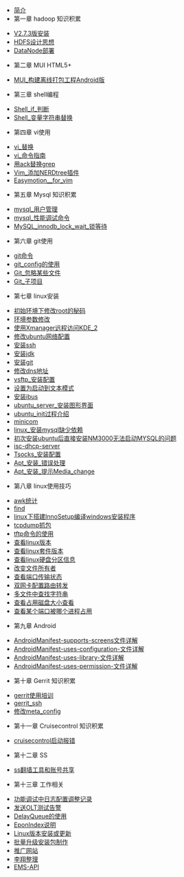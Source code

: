 
* [简介](README.md)
* 第一章 hadoop 知识积累
 - [V2.7.3版安装](hadoop/部署hadoop2.7.3.md)
 - [HDFS设计思想](hadoop/HDFS架构和设计思想.md)
 - [DataNode部署](hadoop/如何快速复制一个DataNode.md)
* 第二章 MUI HTML5+
 - [MUI_构建离线打包工程Android版](mui/MUI_构建离线打包工程Android版.md)
* 第三章 shell编程
 - [Shell_if_判断](linux/shell/Shell_if_判断.md)
 - [Shell_变量字符串替换](linux/shell/Shell_变量字符串替换.md)
* 第四章 vi使用
 - [vi_替换](linux/vi/vi_替换.md)
 - [vi_命令指南](linux/vi/vi_命令指南.md)
 - [用ack替换grep](linux/vi/用ack替换grep.md)
 - [Vim_添加NERDtree插件](linux/vi/Vim_添加NERDtree插件.md)
 - [Easymotion__for_vim](linux/vi/Easymotion__for_vim.md)
* 第五章 Mysql 知识积累
 - [mysql_用户管理](mysql/mysql_用户管理.md)
 - [mysql_性能调试命令](mysql/mysql_性能调试命令.md)
 - [MySQL_innodb_lock_wait_锁等待](mysql/MySQL_innodb_lock_wait_锁等待.md)
* 第六章 git使用
 - [git命令](linux/git/git命令.md)
 - [git_config的使用](linux/git/git_config的使用.md)
 - [Git_忽略某些文件](linux/git/Git_忽略某些文件.md)
 - [Git_子项目](linux/git/Git_子项目.md)
* 第七章 linux安装
 - [初始环境下修改root的秘码](linux/安装/初始环境下修改root的秘码.md)
 - [环境参数修改](linux/安装/环境参数修改.md)
 - [使用Xmanager远程访问KDE_2](linux/安装/如何设置Linux使用Xmanager远程访问KDE_2.md)
 - [修改ubuntu网络配置](linux/安装/修改ubuntu网络配置.md)
 - [安装ssh](linux/安装/安装ssh.md)
 - [安装jdk](linux/安装/安装jdk.md)
 - [安装git](linux/安装/安装git.md)
 - [修改dns地址](linux/安装/修改dns地址.md)
 - [vsftp_安装配置](linux/安装/vsftp_安装配置.md)
 - [设置为启动到文本模式](linux/安装/ubuntu_设置为启动到文本模式.md)
 - [安装ibus](linux/安装/ubuntu_安装ibus.md)
 - [ubuntu_server_安装图形界面](linux/安装/ubuntu_server_安装图形界面.md)
 - [ubuntu_init过程介绍](linux/安装/ubuntu_init过程介绍.md)
 - [minicom](linux/安装/minicom.md)
 - [linux_安装mysql缺少依赖](linux/安装/linux_安装mysql缺少依赖.md)
 - [初次安装ubuntu后直接安装NM3000无法启动MYSQL的问题](linux/安装/初次安装ubuntu后直接安装NM3000无法启动MYSQL的问题.md)
 - [isc-dhcp-server](linux/安装/isc-dhcp-server.md)
 - [Tsocks_安装配置](linux/安装/Tsocks_安装配置.md)
 - [Apt_安装_错误处理](linux/安装/Apt_安装_错误处理.md)
 - [Apt_安装_提示Media_change](linux/安装/Apt_安装_提示Media_change.md)
* 第八章 linux使用技巧
 - [awk统计](linux/技巧/awk统计.md)
 - [find](linux/技巧/find.md)
 - [linux下搭建InnoSetup编译windows安装程序](linux/技巧/linux下搭建InnoSetup编译windows安装程序.md)
 - [tcpdump抓包](linux/技巧/tcpdump抓包.md)
 - [tftp命令的使用](linux/技巧/tftp命令的使用.md)
 - [查看linux版本](linux/技巧/查看linux版本.md)
 - [查看linux套件版本](linux/技巧/查看linux套件版本.md)
 - [查看linux硬盘分区信息](linux/技巧/查看linux硬盘分区信息.md)
 - [改变文件所有者](linux/技巧/改变文件所有者.md)
 - [查看端口传输状态](linux/技巧/查看端口传输状态.md)
 - [双网卡配置路由转发](linux/技巧/双网卡配置路由转发.md)
 - [多文件中查找字符串](linux/技巧/多文件中查找字符串.md)
 - [查看占用磁盘大小查看](linux/技巧/查看占用磁盘大小查看.md)
 - [查看某个端口被哪个进程占用](linux/技巧/查看某个端口被哪个进程占用.md)
* 第九章 Android
 - [AndroidManifest-supports-screens文件详解](android/AndroidManifest-supports-screens文件详解.md)
 - [AndroidManifest-uses-configuration-文件详解](android/AndroidManifest-uses-configuration-文件详解.md)
 - [AndroidManifest-uses-library-文件详解](android/AndroidManifest-uses-library-文件详解.md)
 - [AndroidManifest-uses-permission-文件详解](android/AndroidManifest-uses-permission-文件详解.md)
* 第十章 Gerrit 知识积累
 - [gerrit使用培训](gerrit/gerrit使用培训.md)
 - [gerrit_ssh](gerrit/gerrit_ssh.md)
 - [修改meta_config](gerrit/修改meta_config.md)
* 第十一章 Cruisecontrol 知识积累
 - [cruisecontrol启动报错](cc/cruisecontrol启动报错.md)
* 第十二章 SS
 - [ss翻墙工具和账号共享](ss/ss翻墙工具和账号共享.md)
* 第十三章 工作相关
 - [功能调试中日志配置调整记录](work/功能调试中日志配置调整记录.md)
 - [发送OLT测试告警](work/发送OLT测试告警.md)
 - [DelayQueue的使用](work/DelayQueue的使用.md)
 - [EponIndex说明](work/EponIndex说明.md)
 - [Linux版本安装或更新](work/Linux版本安装或更新.md)
 - [批量升级安装包制作](work/批量升级安装包制作.md)
 - [推广网站](http://172.17.1.251:8110/spread)
 - [李翔整理](http://172.17.1.251:8110/dm/dm.html)
 - [EMS-API](http://172.17.1.251:8110/ems-api)
